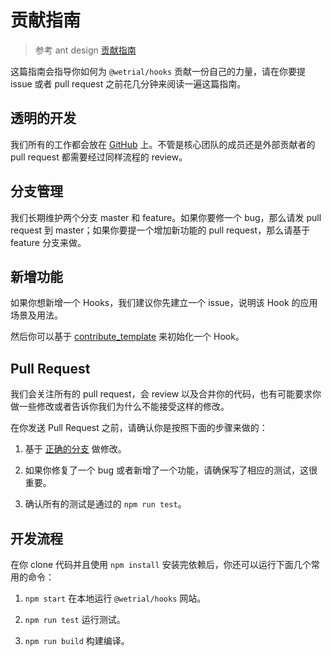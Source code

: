 # 贡献指南

> 参考 ant design [贡献指南](https://ant.design/docs/react/contributing-cn)

这篇指南会指导你如何为 `@wetrial/hooks` 贡献一份自己的力量，请在你要提 issue 或者 pull request 之前花几分钟来阅读一遍这篇指南。

## 透明的开发

我们所有的工作都会放在 [GitHub](https://github.com/wetrial/hooks) 上。不管是核心团队的成员还是外部贡献者的 pull request 都需要经过同样流程的 review。

## 分支管理

我们长期维护两个分支 master 和 feature。如果你要修一个 bug，那么请发 pull request 到 master；如果你要提一个增加新功能的 pull request，那么请基于 feature 分支来做。

## 新增功能

如果你想新增一个 Hooks，我们建议你先建立一个 issue，说明该 Hook 的应用场景及用法。

然后你可以基于 [contribute_template](https://github.com/wetrial/hooks/tree/master/contribute_template) 来初始化一个 Hook。

## Pull Request

我们会关注所有的 pull request，会 review 以及合并你的代码，也有可能要求你做一些修改或者告诉你我们为什么不能接受这样的修改。

在你发送 Pull Request 之前，请确认你是按照下面的步骤来做的：

1. 基于 [正确的分支](#分支管理) 做修改。

2. 如果你修复了一个 bug 或者新增了一个功能，请确保写了相应的测试，这很重要。

3. 确认所有的测试是通过的 `npm run test`。 


## 开发流程

在你 clone 代码并且使用 `npm install` 安装完依赖后，你还可以运行下面几个常用的命令：

1. `npm start` 在本地运行 `@wetrial/hooks` 网站。

2. `npm run test` 运行测试。

3. `npm run build` 构建编译。